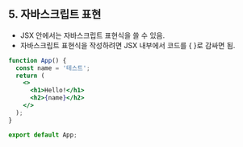 ## 5. 자바스크립트 표현
- JSX 안에서는 자바스크립트 표현식을 쓸 수 있음.
- 자바스크립트 표현식을 작성하려면 JSX 내부에서 코드를 { }로 감싸면 됨.
``` jsx
function App() {
  const name = '테스트';
  return (
    <>
      <h1>Hello!</h1>
      <h2>{name}</h2>
    </>
  );
}

export default App;
```
